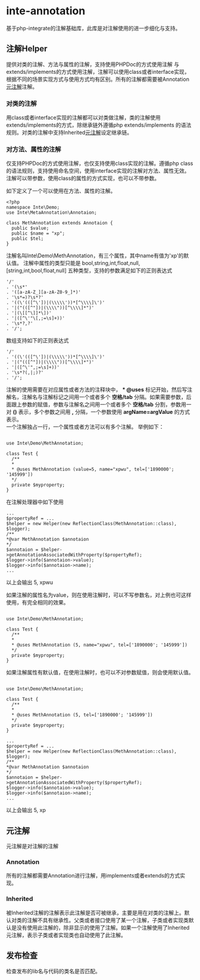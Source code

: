 # inte-annotation
基于php-integrate的注解基础库，此库是对注解使用的进一步细化与支持。

## 注解Helper
提供对类的注解、方法与属性的注解，支持使用PHPDoc的方式使用注解 与 extends/implements的方式使用注解，注解可以使用class或者interface实现，根据不同的场景实现方式与使用方式均有区别。所有的注解都需要被Annotation[元注解](#MetaAnnotation)注解。

### 对类的注解
用class或者interface实现的注解都可以对类做注解，类的注解使用extends/implements的方式，除继承链外遵循php extends/implements 的语法规则。对类的注解中支持Inherited[元注解](#MetaAnnotation)设定继承链。

### 对方法、属性的注解
仅支持PHPDoc的方式使用注解，也仅支持使用class实现的注解。遵循php class 的语法规则，支持使用命名空间，使用interface实现的注解对方法、属性无效。注解可以带参数，使用class的属性的方式实现，也可以不带参数。  
  
如下定义了一个可以使用在方法、属性的注解。

```
<?php
namespace Inte\Demo;
use Inte\MetaAnnotation\Annotaion;

class MethAnnotation extends Annotaion {
  public $value;
  public $name = "xp";
  public $tel;
}
```
注解名叫Inte\Demo\MethAnnotation，有三个属性，其中name有值为'xp'的默认值。
注解中属性的类型只能是 bool,string,int,float,null,[string,int,bool,float,null] 五种类型，支持的参数满足如下的正则表达式  
```
'/'
. '(\s*'
. '([a-zA-Z_][a-zA-Z0-9_]*)'
. '\s*=)?\s*?'
. '((\'(([^\'])|(\\\\\'))*[^\\\\]\')'
. '|("(([^"])|(\\\\"))[^\\\\]*")'
. '|(\[[^\]]*\])'
. '|([^\'"\[,;=\s]+))'
. '\s*?,?'
. '/';

```
数组支持如下的正则表达式  
```
'/'
. '((\'(([^\'])|(\\\\\'))*[^\\\\]\')'
. '|("(([^"])|(\\\\"))[^\\\\]*")'
. '|([^\'",;=\s]+))'
. '\s*?(,|;)?'
. '/';
```

  
注解的使用需要在对应属性或者方法的注释块中， **\* @uses** 标记开始，然后写注解名，注解名与注解标记之间用一个或者多个 **空格/tab** 分隔。如果需要参数，后面跟上参数的赋值，参数与注解名之间用一个或者多个 **空格/tab** 分割，参数用一对 **()** 表示，多个参数之间用 **,** 分隔，一个参数使用 **argName=argValue** 的方式表示。  
一个注解独占一行，一个属性或者方法可以有多个注解。
举例如下：  
   
```

use Inte\Demo\MethAnnotation;

class Test {
  /**
  *
  * @uses MethAnnotation (value=5, name="xpwu", tel=['1890000'; '145999']) 
  */
  private $myproperty;
}
```
  
在注解处理器中如下使用   
   
```
...
$propertyRef = ... 
$helper = new Helper(new ReflectionClass(MethAnnotation::class), $logger);
/**
*@var MethAnnotation $annotaion
*/
$annotaion = $helper->getAnnotationAssociatedWithProperty($propertyRef);
$logger->info($annotaion->value);
$logger->info($annotaion->name);
...

```
  
以上会输出  5, xpwu   
  
如果注解的属性名为value，则在使用注解时，可以不写参数名，对上例也可这样使用，有完全相同的效果。

```

use Inte\Demo\MethAnnotation;

class Test {
  /**
  *
  * @uses MethAnnotation (5, name="xpwu", tel=['1890000'; '145999']) 
  */
  private $myproperty;
}
```
  
如果注解属性有默认值，在使用注解时，也可以不对参数赋值，则会使用默认值。  
```

use Inte\Demo\MethAnnotation;

class Test {
  /**
  *
  * @uses MethAnnotation (5, tel=['1890000'; '145999']) 
  */
  private $myproperty;
}
```

```
...
$propertyRef = ... 
$helper = new Helper(new ReflectionClass(MethAnnotation::class), $logger);
/**
*@var MethAnnotation $annotaion
*/
$annotaion = $helper->getAnnotationAssociatedWithProperty($propertyRef);
$logger->info($annotaion->value);
$logger->info($annotaion->name);
...

```
  
以上会输出  5, xp  
  

## <a name="MetaAnnotation"></a>元注解
元注解是对注解的注解

### Annotation
所有的注解都需要Annotation进行注解，用implements或者extends的方式实现。

### Inherited
被Inherited注解的注解表示此注解是否可被继承，主要是用在对类的注解上。默认对类的注解不具有继承性。父类或者接口使用了某一个注解，子类或者实现类默认是没有使用此注解的，除非显示的使用了注解。如果一个注解使用了Inherited元注解，表示子类或者实现类也自动使用了此注解。


## 发布检查
检查发布的lib名与代码的类名是否匹配。




